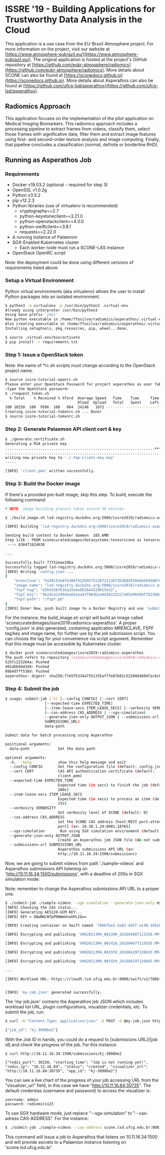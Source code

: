 # ISSRE '19 - Building Applications for Trustworthy Data Analysis in the Cloud

This application is a use case from the EU-Brazil Atmosphere project. For more information on the project, visit our website at [https://www.atmosphere-eubrazil.eu/](https://www.atmosphere-eubrazil.eu/). The original application is hosted at the project's GitHub repository at [https://github.com/eubr-atmosphere/radiomics](https://github.com/eubr-atmosphere/radiomics). More details about SCONE can also be found at [https://sconedocs.github.io](https://sconedocs.github.io). More details about Asperathos can also be found at [https://github.com/ufcg-lsd/asperathos](https://github.com/ufcg-lsd/asperathos).

## Radiomics Approach

This application focuses on the implementation of the pilot application on Medical Imaging Biomarkers. This radiomics approach includes a processing pipeline to extract frames from videos, classify them, select those frames with significative data, filter them and extract image features using first- and second-order texture analysis and image computing. Finally, that pipeline concludes a classification (normal, definite or borderline RHD). 

## Running as Asperathos Job

### Requirements

* Docker v19.03.2 (optional - required for step 3)
* OpenSSL v1.0.2g
* Python v3.5.2
* pip v12.2.3
* Python libraries (use of virtualenv is recommended): 
  * cryptography==2.7
  * python-keystoneclient==3.21.0
  * python-openstackclient==4.0.0
  * python-swiftclient==3.8.1
  * requests==2.22.0
* A running instance of Palaemon
* SGX-Enabled Kubernetes cluster
  * Each worker node must run a SCONE-LAS instance
* OpenStack OpenRC script

Note: the deployment could be done using different versions of requirements listed above.

### Setup a Virtual Environment

Python virtual environments (aka virtualenv) allows the user to install Python packages into an isolated environment.

```bash
$ python3 -m virtualenv -p /usr/bin/python3 .virtual-env
Already using interpreter /usr/bin/python3
Using base prefix '/usr'
New python executable in /home/ffosilva/radiomics/asperathos/.virtual-env/bin/python3
Also creating executable in /home/ffosilva/radiomics/asperathos/.virtual-env/bin/python
Installing setuptools, pkg_resources, pip, wheel...done.

$ source .virtual-env/bin/activate
$ pip install -r requirements.txt
```

### Step 1: Issue a OpenStack token

Note: the name of \*rc.sh scripts must change according to the OpenStack project name.

```bash
$ source issre-tutorial-openrc.sh
Please enter your OpenStack Password for project asperathos as user fabiosilva:
<type the OpenStack password>
$ ./request_token.sh
  % Total    % Received % Xferd  Average Speed   Time    Time     Time  Current
                                 Dload  Upload   Total   Spent    Left  Speed
100 10250  100  9586  100   664  24146   1672 --:--:-- --:--:-- --:--:-- 25818
Creating issre-tutorial-tokenrc.sh ... Done!
$ source issre-tutorial-tokenrc.sh
```

### Step 2: Generate Palaemon API client cert & key

```bash
$ ./generate_certificate.sh
Generating a RSA private key
....................................................................++++
.........................................................................................................................................................................................................................++++
writing new private key to './.tmp-client-key.key'
-----

[INFO] 'client.pem' written successfully.
```

### Step 3: Build the Docker image

If there's a provided pre-built image, skip this step. To build, execute the following command:

```bash
# NOTE: image building process takes around 30 minutes

$ ./build_image.sh lsd-registry.duckdns.org:5000/issre2019/radiomics-asperathos:latest

[INFO] Building 'lsd-registry.duckdns.org:5000/issre2019/radiomics-asperathos:latest' image...

Sending build context to Docker daemon  185.6MB
Step 1/26 : FROM sconecuratedimages/datasystems:tensorscone as tensorscone
 ---> 83847162d638

...

Successfully built 77752eee18ba
Successfully tagged lsd-registry.duckdns.org:5000/issre2019/radiomics-asperathos:latest
[INFO] Writing 'config.json'...
{
    "mrenclave": "5a30153e87e3067912b92f5126731136f3b3b84550dde5645887db356e0ae63d",
    "image-name": "lsd-registry.duckdns.org:5000/issre2019/radiomics-asperathos:latest",
    "fspf-tag": "d2bd156761ba32ede882b44228015e12",
    "fspf-key": "4b242a13d64ba02eaa53f903b3a9d30225227a05e96580ff82389a00b1ab8e1f",
    "fspf-path": "/fspf.pb"
}
[INFO] Done! Now, push built image to a Docker Registry and use 'submit-job' to create a job.
```

For the instance, the build\_image.sh script will build an image called 'sconecuratedimages/issre2019:radiomics-asperathos'. A proper 'config.json' is also generated, containing application MRENCLAVE, FSPF tag/key and image name, for further use by the job submission script. You can choose the tag for your convenience via script argument. Remember that this image must be accessible by Kubernetes cluster.

```bash
$ docker push sconecuratedimages/issre2019:radiomics-asperathos
The push refers to repository [sconecuratedimages/issre2019:radiomics-asperathos]
525fc223264a: Pushed 
401dbb9dd3d9: Pushed 
89b4d7ff538d: Pushed 
asperathos: digest: sha256:77e5f5334a7351335afffe87b81c5220484b04fac8c6436d044cda8c8cacb942 size: 954
```

### Step 4: Submit the job

```bash
$ usage: submit-job [-h] [--config CONFIG] [--cert CERT]
                  [--expected-time EXPECTED_TIME]
                  [--item-lease-secs ITEM_LEASE_SECS] [--verbosity VERBOSITY]
                  (--cas-address CAS_ADDRESS | --sgx-simulation)
                  --generate-json-only OUTPUT_JSON | --submissions-url
                  SUBMISSIONS_URL)
                  data-path

Submit data for batch processing using Asperathos

positional arguments:
  data-path             Set the data path

optional arguments:
  -h, --help            show this help message and exit
  --config CONFIG       Set the configuration file (default: config.json)
  --cert CERT           CAS API authentication certificate (default:
                        client.pem)
  --expected-time EXPECTED_TIME
                        Expected time (in secs) to finish the job (default:
                        200s)
  --item-lease-secs ITEM_LEASE_SECS
                        Expected time (in secs) to process an item (default:
                        15s)
  --verbosity VERBOSITY
                        Set verbosity level of SCONE (default: 0)
  --cas-address CAS_ADDRESS
                        Set the SCONE CAS address [host:REST port:attestation
                        port] (ex: 10.30.1.24:8081:18765)
  --sgx-simulation       Run using SGX simulation environment (default: False)
  --generate-json-only OUTPUT_JSON
                        Create an Asperathos job JSON file (do not submit)
  --submissions-url SUBMISSIONS_URL
                        Asperathos submissions API URL (ex:
                        http://10.11.16.34:1500/submissions)
```

Now, we are going to submit videos from path './sample-videos' and Asperathos submissions API listening on 'http://10.11.16.34:1500/submissions', with a deadline of 200s in SGX simulation mode:

Note: remember to change the Asperathos submissions API URL to a proper one.

```bash
$ ./submit-job ./sample-videos --sgx-simulation --generate-json-only my-job.json --expected-time 200
[INFO] Checking the CAS status...
[INFO] Generating AES128-GCM KEY...
[INFO] KEY = GWwNN/WfpPH0WeUnwUPLIQ==

[INFO] Creating container on Swift named '788bfbe2-3e82-4d5f-a140-165e8b24f192'

[INFO] Encrypting and publishing 'VH020213M4_001390_20160406T111556.MP4' (as '37b906c74d074b37a7a27bbd62534dae.mp4') on Swift

[INFO] Encrypting and publishing 'VH020213M4_001418_20160407T115035.MP4' (as '9eaa79df8eb24092a77f705b14bc9674.mp4') on Swift

[INFO] Encrypting and publishing 'VH020213M4_001559_20160429T120933.MP4' (as 'ebe27a99183944398dcd841abc29fb6c.mp4') on Swift

[INFO] Encrypting and publishing 'VH020213M4_001559_20160429T120845.MP4' (as '7be37296568d4880a49c1f8047787e62.mp4') on Swift

...

[INFO] Workload URL: https://cloud5.lsd.ufcg.edu.br:8080/swift/v1/788bfbe2-3e82-4d5f-a140-165e8b24f192/workload.txt


[INFO] 'my-job.json' generated successfully.
```

The 'my-job.json' contains the Asperathos job JSON which includes workload list URL, plugin configurations, visualizer credentials, etc. To submit the job, run:

```bash
$ curl -H "Content-Type: application/json" -X POST -d @my-job.json http://10.11.16.34:1500/submissions

{"job_id": "kj-3898be2"}
```

With the Job ID in hands, you could do a request to [submissions URL]/[job id] and check the progress of the job. For this instance:

```
$ curl http://10.11.16.34:1500/submissions/kj-3898be2

{"redis_port": 30150, "starting_time": "Job is not running yet!", "redis_ip": "10.11.16.84", "status": "created", "visualizer_url": "http://10.11.16.84:30735", "app_id": "kj-3898be2"}
```

You can see a live chart of the progress of your job accessing URL from the "visualizer_url" field, in this case we have "http://10.11.16.84:30735". The default credentias (username and password) to access the visualizer is:
```
username: admin
password: radiomics123
```

To use SGX hardware mode, just replace "--sgx-simulation" to "--cas-adress CAS-ADDRESS". For the instance:

```bash
$ ./submit-job ./sample-videos --cas-address scone.lsd.ufcg.edu.br:8081:18765 --submissions-url http://10.11.16.34:1500/submissions
```

This command will issue a job to Asperathos that listens on 10.11.16.34:1500 and will provide secrets to a Palaemon instance listening on 'scone.lsd.ufcg.edu.br'.
